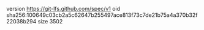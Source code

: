 version https://git-lfs.github.com/spec/v1
oid sha256:100649c03cb2a5c62647b255497ace813f73c7de21b75a4a370b32f22038b294
size 3502
